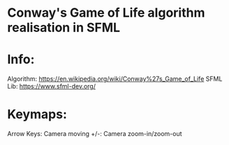 # Conway's Game of Life algorithm realisation in SFML

# Info:

Algorithm: https://en.wikipedia.org/wiki/Conway%27s_Game_of_Life
SFML Lib: https://www.sfml-dev.org/

# Keymaps:

Arrow Keys: Camera moving
+/-: Camera zoom-in/zoom-out
